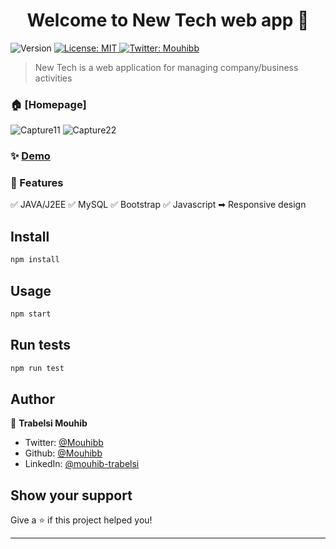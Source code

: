 <h1 align="center">Welcome to New Tech web app 👋</h1>
<p>
  <img alt="Version" src="https://img.shields.io/badge/version-1.0.0-blue.svg?cacheSeconds=2592000" />
  <a href="#" target="_blank">
    <img alt="License: MIT" src="https://img.shields.io/badge/License-MIT-yellow.svg" />
  </a>
  <a href="https://twitter.com/Mouhibb" target="_blank">
    <img alt="Twitter: Mouhibb" src="https://img.shields.io/twitter/follow/Mouhibb.svg?style=social" />
  </a>
</p>

> New Tech is a web application for managing company/business activities

### 🏠 [Homepage]
![Capture11](https://user-images.githubusercontent.com/45210150/121974976-85d48880-cd78-11eb-88aa-78269a45da93.PNG)
![Capture22](https://user-images.githubusercontent.com/45210150/121975000-938a0e00-cd78-11eb-8d9d-b619b0b04b09.PNG)

### ✨ [Demo](https://pizza-slice-d0cb1.firebaseapp.com/)

### 🔧 Features

✅ JAVA/J2EE
✅ MySQL
✅ Bootstrap
✅ Javascript
➡ Responsive design

## Install

```sh
npm install
```

## Usage

```sh
npm start
```

## Run tests

```sh
npm run test
```

## Author

👤 **Trabelsi Mouhib**

* Twitter: [@Mouhibb](https://twitter.com/Mouhibb)
* Github: [@Mouhibb](https://github.com/Mouhibb)
* LinkedIn: [@mouhib-trabelsi](https://linkedin.com/in/mouhib-trabelsi)

## Show your support

Give a ⭐️ if this project helped you!

***
